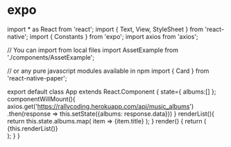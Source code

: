 # expo
import * as React from 'react';
import { Text, View, StyleSheet } from 'react-native';
import { Constants } from 'expo';
import axios from 'axios';

// You can import from local files
import AssetExample from './components/AssetExample';

// or any pure javascript modules available in npm
import { Card } from 'react-native-paper';

export default class App extends React.Component {
  state={ albums:[] };
  componentWillMount(){
    axios.get('https://rallycoding.herokuapp.com/api/music_albums')
    .then(response => this.setState({albums: response.data}))
  }
  renderList(){
    return this.state.albums.map(
      item => <Text key={item.title}>{item.title}</Text>
    );
  }
  render() {
    return (
      <View>
        {this.renderList()}                                                                   
      </View>
    );
  }
}
